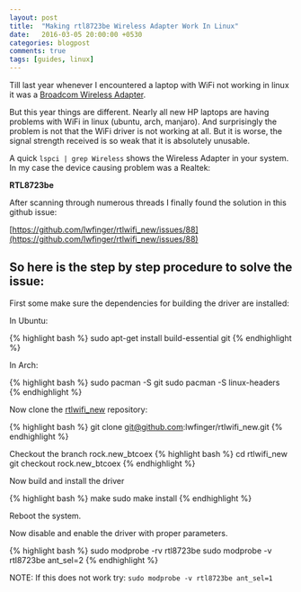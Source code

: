 ```yaml
---
layout: post
title:  "Making rtl8723be Wireless Adapter Work In Linux"
date:   2016-03-05 20:00:00 +0530
categories: blogpost
comments: true
tags: [guides, linux]
---
```


Till last year whenever I encountered a laptop with WiFi not working in linux it was a [Broadcom Wireless Adapter](https://wiki.archlinux.org/index.php/Broadcom_wireless#History).

But this year things are different.<!--more--> Nearly all new HP laptops are having problems with WiFi in linux (ubuntu, arch, manjaro). And surprisingly the problem is not that the WiFi driver is not working at all. But it is worse, the signal strength received is so weak that it is absolutely unusable.

A quick `lspci | grep Wireless` shows the Wireless Adapter in your system. In my case the device causing problem was a Realtek:

**RTL8723be**

After scanning through numerous threads I finally found the solution in this github issue:

[https://github.com/lwfinger/rtlwifi_new/issues/88](https://github.com/lwfinger/rtlwifi_new/issues/88)


So here is the step by step procedure to solve the issue:
---------------------------------------------------------

First some make sure the dependencies for building the driver are installed:

In Ubuntu:

{% highlight bash %}
sudo apt-get install build-essential git
{% endhighlight %}

In Arch:

{% highlight bash %}
sudo pacman -S git
sudo pacman -S linux-headers
{% endhighlight %}

Now clone the [rtlwifi_new](https://github.com/lwfinger/rtlwifi_new) repository:

{% highlight bash %}
git clone git@github.com:lwfinger/rtlwifi_new.git
{% endhighlight %}

Checkout the branch rock.new_btcoex
{% highlight bash %}
cd rtlwifi_new
git checkout rock.new_btcoex
{% endhighlight %}

Now build and install the driver

{% highlight bash %}
make
sudo make install
{% endhighlight %}

Reboot the system.

Now disable and enable the driver with proper parameters.

{% highlight bash %}
sudo modprobe -rv rtl8723be
sudo modprobe -v rtl8723be ant_sel=2
{% endhighlight %}

NOTE: If this does not work try: `sudo modprobe -v rtl8723be ant_sel=1`